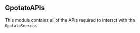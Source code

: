 ## GpotatoAPIs

This module contains all of the APIs required to interact with the `GpotatoService`.
